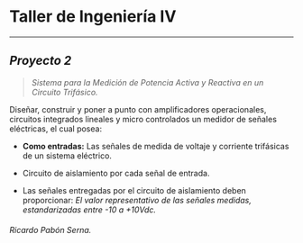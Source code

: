 <!-- Titulo del Proyecto -->
# Taller de Ingeniería IV

___

## *Proyecto 2*

> *Sistema para la Medición de Potencia Activa y Reactiva en un Circuito Trifásico.*

Diseñar, construir y poner a punto con amplificadores operacionales, circuitos integrados lineales y micro controlados un medidor de señales eléctricas, el cual posea:

* **Como entradas:** Las señales de medida de voltaje y corriente trifásicas de un sistema eléctrico.

* Circuito de aislamiento por cada señal de entrada.

* Las señales entregadas por el circuito de aislamiento deben proporcionar: *El valor representativo de las señales medidas, estandarizadas entre -10 a +10Vdc.*

###### *Ricardo Pabón Serna.*


